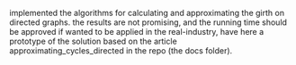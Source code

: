 implemented the algorithms for calculating and approximating the girth
on directed graphs.  the results are not promising, and the running time should 
be approved if wanted to be applied in the real-industry, have here a prototype of the
solution based on the article approximating_cycles_directed in the repo (the docs folder).